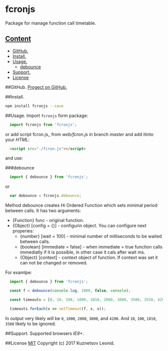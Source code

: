 # fcronjs

Package for manage function call timetable.

## [Content](#user-content-content "Conten")
- [GitHub.](#user-content-github "Link to GitHub repository")
- [Install.](#user-content-install "Install")
- [Usage.](#user-content-usege "Usage")
  - [debounce](#user-content-debounce "debounce")
- [Support.](#user-content-support "Supported brousers")
- [License](#user-content-license "License")

##GitHub.
[Progect on GitHub.](https://github.com/kuznetsovlv/fcronjs "Link to GitHub repository")

##Install.
```bash
npm install fcronjs --save
```

##Usage.
Import `fcronjs` form package:
```javascript
  import fcronjs from 'fcronjs';
```
or add script fcron.js_ from _web/fcron.js_ in branch _master_ and add itinto your _HTML_:

```html
  <script src="./fcron.js"></script>
```

and use:

###debounce
```javascript
  import { debounce } from 'fcronjs';
```

or

```javascript
  var debounce = fcronjs.debounce;
```

Method debounce creates Hi Ordered Function which sets minimal period between calls. It has two arguments:

  * {Function} func - original function.
  * {Object} [config = {}] - configurin object. You can configure next properies: 
    * {number} [wait = 100] - minimal number of milliseconds to be waited between calls.
    * {boolean} [immediate = false] - when immediate = true function calls immediatly if it is possible, in other case it cals after wait ms.
    * {Object} [context] - context object of function. If context was set it can not be changed or removed.

For examlpe:
```javascript
  import { debounce } from 'fcronjs';

  const f = debounce(console.log, 1000, false, console);

  const timeouts = [0, 10, 100, 1000, 1010, 2000, 3000, 3500, 3550, 4200];

  timeouts.forEach(x => setTimeout(f, x, x));
```

In output very likely will be `0`, `1000`, `2000`, `3000`, and `4200`. And `10`, `100`, `1010`, `3500` likely to be ignored. 

##Support.
Supported browsers _IE9+_.

##License
[MIT](./LICENSE "MIT") Copyright (c) 2017 Kuznetsov Leonid.
